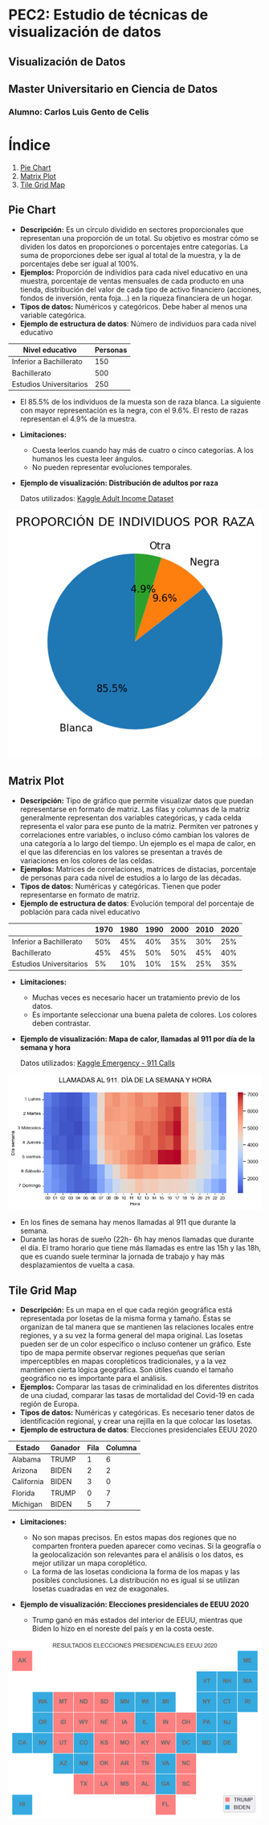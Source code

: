 # PEC2: Estudio de técnicas de visualización de datos
## Visualización de Datos
## Master Universitario en Ciencia de Datos
### Alumno: Carlos Luis Gento de Celis

# Índice
1. [Pie Chart](#pie-chart)
2. [Matrix Plot](#matrix-plot)
3. [Tile Grid Map](#tile-grid-map)

## Pie Chart
- **Descripción:** Es un círculo dividido en sectores proporcionales que representan una proporción de un total. Su objetivo es mostrar cómo se dividen los datos en proporciones o porcentajes entre categorías. La suma de proporciones debe ser igual al total de la muestra, y la de porcentajes debe ser igual al 100%.
- **Ejemplos:** Proporción de individios para cada nivel educativo en una muestra, porcentaje de ventas mensuales de cada producto en una tienda, distribución del valor de cada tipo de activo financiero (acciones, fondos de inversión, renta foja...) en la riqueza financiera de un hogar.
- **Tipos de datos:** Numéricos y categóricos. Debe haber al menos una variable categórica.
- **Ejemplo de estructura de datos**: Número de individuos para cada nivel educativo

<div align="center"> 
<table class="tg">
<thead>
  <tr>
    <th class="tg-0pky">Nivel educativo</th>
    <th class="tg-c3ow">Personas</th>
  </tr>
</thead>
<tbody>
  <tr>
    <td class="tg-0pky">Inferior a Bachillerato</td>
    <td class="tg-c3ow">150</td>
  </tr>
  <tr>
    <td class="tg-0pky">Bachillerato</td>
    <td class="tg-c3ow">500</td>
  </tr>
  <tr>
    <td class="tg-0pky">Estudios Universitarios</td>
    <td class="tg-c3ow">250</td>
  </tr>
</tbody>
</table>
</div>

 * El 85.5% de los individuos de la muesta son de raza blanca. La siguiente con mayor representación es la negra, con el 9.6%. El resto de razas representan el 4.9% de la muestra.
  
- **Limitaciones:**
   * Cuesta leerlos cuando hay más de cuatro o cinco categorías. A los humanos les cuesta leer ángulos.
   * No pueden representar evoluciones temporales.

- **Ejemplo de visualización: Distribución de adultos por raza**

    Datos utilizados: [Kaggle Adult Income Dataset](https://www.kaggle.com/datasets/wenruliu/adult-income-dataset)

 <p align="center">
  <img src="images/Pie_chart.png" />
 </p>


## Matrix Plot
- **Descripción:** Tipo de gráfico que permite visualizar datos que puedan representarse en formato de matriz. Las filas y columnas de la matriz generalmente representan dos variables categóricas, y cada celda representa el valor para ese punto de la matriz. Permiten ver patrones y correlaciones entre variables, o incluso cómo cambian los valores de una categoría a lo largo del tiempo. Un ejemplo es el mapa de calor, en el que las diferencias en los valores se presentan a través de variaciones en los colores de las celdas.
- **Ejemplos:** Matrices de correlaciones, matrices de distacias, porcentaje de personas para cada nivel de estudios a lo largo de las décadas.
- **Tipos de datos:** Numéricas y categóricas. Tienen que poder representarse en formato de matriz.
- **Ejemplo de estructura de datos**: Evolución temporal del porcentaje de población para cada nivel educativo

<div align="center">
<table class="tg">
<thead>
  <tr>
    <th class="tg-0pky"></th>
    <th class="tg-c3ow">1970</th>
    <th class="tg-0lax">1980</th>
    <th class="tg-0lax">1990</th>
    <th class="tg-0lax">2000</th>
    <th class="tg-0lax">2010</th>
    <th class="tg-0lax">2020</th>
  </tr>
</thead>
<tbody>
  <tr>
    <td class="tg-0pky">Inferior a Bachillerato</td>
    <td class="tg-c3ow">50%</td>
    <td class="tg-0lax">45%</td>
    <td class="tg-0lax">40%</td>
    <td class="tg-0lax">35%</td>
    <td class="tg-0lax">30%</td>
    <td class="tg-0lax">25%</td>
  </tr>
  <tr>
    <td class="tg-0pky">Bachillerato</td>
    <td class="tg-c3ow">45%</td>
    <td class="tg-0lax">45%</td>
    <td class="tg-0lax">50%</td>
    <td class="tg-0lax">50%</td>
    <td class="tg-0lax">45%</td>
    <td class="tg-0lax">40%</td>
  </tr>
  <tr>
    <td class="tg-0pky">Estudios Universitarios</td>
    <td class="tg-c3ow">5%</td>
    <td class="tg-0lax">10%</td>
    <td class="tg-0lax">10%</td>
    <td class="tg-0lax">15%</td>
    <td class="tg-0lax">25%</td>
    <td class="tg-0lax">35%</td>
  </tr>
</tbody>
</table>
  
</div>
 
- **Limitaciones:**
   * Muchas veces es necesario hacer un tratamiento previo de los datos.
   * Es importante seleccionar una buena paleta de colores. Los colores deben contrastar.

- **Ejemplo de visualización: Mapa de calor, llamadas al 911 por día de la semana y hora**

    Datos utilizados: [Kaggle Emergency - 911 Calls](https://www.kaggle.com/datasets/mchirico/montcoalert)
<p align="center">
  <img src="images/Matrix_plot.png" />
 </p>
 
 * En los fines de semana hay menos llamadas al 911 que durante la semana.
 * Durante las horas de sueño (22h- 6h hay menos llamadas que durante el día. El tramo horario que tiene más llamadas es entre las 15h y las 18h, que es cuando suele terminar la jornada de trabajo y hay más desplazamientos de vuelta a casa.
  
## Tile Grid Map
- **Descripción:** Es un mapa en el que cada región geográfica está representada por losetas de la misma forma y tamaño. Éstas se organizan de tal manera que se mantienen las relaciones locales entre regiones, y a su vez la forma general del mapa original. Las losetas pueden ser de un color específico o incluso contener un gráfico. Este tipo de mapa permite observar regiones pequeñas que serían imperceptibles en mapas coropléticos tradicionales, y a la vez mantienen cierta lógica geográfica. Son útiles cuando el tamaño geográfico no es importante para el análisis.
- **Ejemplos:** Comparar las tasas de criminalidad en los diferentes distritos de una ciudad, comparar las tasas de mortalidad del Covid-19 en cada región de Europa.
- **Tipos de datos:** Numéricas y categóricas. Es necesario tener datos de identificación regional, y crear una rejilla en la que colocar las losetas.
- **Ejemplo de estructura de datos**: Elecciones presidenciales EEUU 2020

<div align="center">
<table class="tg">
<thead>
  <tr>
    <th class="tg-0pky">Estado</th>
    <th class="tg-c3ow">Ganador</th>
    <th class="tg-c3ow">Fila</th>
    <th class="tg-c3ow">Columna</th>
  </tr>
</thead>
<tbody>
  <tr>
    <td class="tg-0pky">Alabama</td>
    <td class="tg-c3ow">TRUMP</td>
    <td class="tg-c3ow">1</td>
    <td class="tg-c3ow">6</td>
  </tr>
  <tr>
    <td class="tg-0pky">Arizona</td>
    <td class="tg-c3ow">BIDEN</td>
    <td class="tg-c3ow">2</td>
    <td class="tg-c3ow">2</td>
  </tr>
  <tr>
    <td class="tg-0pky">California</td>
    <td class="tg-c3ow">BIDEN</td>
    <td class="tg-c3ow">3</td>
    <td class="tg-c3ow">0</td>
  </tr>
  <tr>
    <td class="tg-0pky">Florida</td>
    <td class="tg-0pky">TRUMP</td>
    <td class="tg-0pky">0</td>
    <td class="tg-0pky">7</td>
  </tr>
  <tr>
    <td class="tg-0pky">Michigan</td>
    <td class="tg-0pky">BIDEN</td>
    <td class="tg-0pky">5</td>
    <td class="tg-0pky">7</td>
  </tr>
</tbody>
</table>
</div>
 
- **Limitaciones:**
   * No son mapas precisos. En estos mapas dos regiones que no comparten frontera pueden aparecer como vecinas. Si la geografía o la geolocalización son relevantes para el análisis o los datos, es mejor utilizar un mapa coroplético.
   * La forma de las losetas condiciona la forma de los mapas y las posibles conclusiones. La distribución no es igual si se utilizan losetas cuadradas en vez de exagonales.

- **Ejemplo de visualización: Elecciones presidenciales de EEUU 2020**
   * Trump ganó en más estados del interior de EEUU, mientras que Biden lo hizo en el noreste del país y en la costa oeste.
<p align="center">
  <img src="images/Tile_Grid_Map.png" />
</p>

